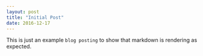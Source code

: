 ```yaml
---
layout: post
title: "Initial Post"
date: 2016-12-17
---
```


This is just an example `blog posting` to show that markdown is rendering as expected.

